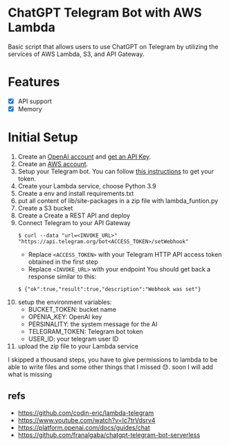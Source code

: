 # ChatGPT Telegram Bot with AWS Lambda

Basic script that allows users to use ChatGPT on Telegram by utilizing the services of AWS Lambda, S3, and API Gateway.

# Features

- [X] API support
- [X] Memory

# Initial Setup

1. Create an [OpenAI account](https://openai.com/api/) and [get an API Key](https://platform.openai.com/account/api-keys).
2. Create an [AWS account](https://aws.amazon.com/es/).
3. Setup your Telegram bot. You can follow [this instructions](https://core.telegram.org/bots/tutorial#obtain-your-bot-token) to get your token.
4. Create your Lambda service, choose Python 3.9
5. Create a env and install requirements.txt
5. put all content of lib/site-packages in a zip file with lambda_funtion.py
6. Create a S3 bucket
7. Create a Create a REST API and deploy
8. Connect Telegram to your API Gateway
    ```
    $ curl --data "url=<INVOKE_URL>" "https://api.telegram.org/bot<ACCESS_TOKEN>/setWebhook"
    ```
    - Replace `<ACCESS_TOKEN>` with your Telegram HTTP API access token obtained in the first step
    - Replace `<INVOKE_URL>` with your endpoint
    You should get back a response similar to this:
    ```
    $ {"ok":true,"result":true,"description":"Webhook was set"}
    ```
9. setup the environment variables:
    - BUCKET_TOKEN: bucket name
    - OPENIA_KEY: OpenAI key
    - PERSINALITY: the system message for the AI
    - TELEGRAM_TOKEN: Telegram bot token
    - USER_ID: your telegram user ID
10. upload the zip file to your Lambda service

I skipped a thousand steps, you have to give permissions to lambda to be able to write files and some other things that I missed :sweat:.
soon I will add what is missing

## refs
- https://github.com/codin-eric/lambda-telegram
- https://www.youtube.com/watch?v=Ic7trVdsrv4
- https://platform.openai.com/docs/guides/chat
- https://github.com/franalgaba/chatgpt-telegram-bot-serverless
